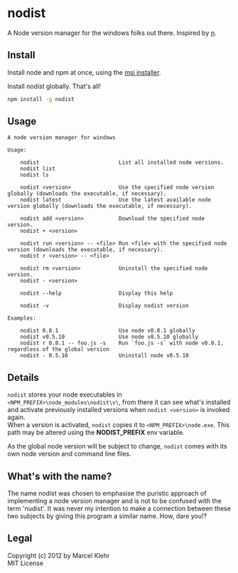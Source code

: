 # nodist
A Node version manager for the windows folks out there. Inspired by [n](https://github.com/visionmedia/n).

## Install
Install node and npm at once, using the [msi installer](http://nodejs.org/#download).

Install nodist globally. That's all!
```sh
npm install -g nodist
```

## Usage
```
A node version manager for windows

Usage:

    nodist                         List all installed node versions.
    nodist list
    nodist ls

    nodist <version>               Use the specified node version globally (downloads the executable, if necessary).
    nodist latest                  Use the latest available node version globally (downloads the executable, if necessary).

    nodist add <version>           Download the specified node version.
    nodist + <version>

    nodist run <version> -- <file> Run <file> with the specified node version (downloads the executable, if necessary).
    nodist r <version> -- <file>

    nodist rm <version>            Uninstall the specified node version.
    nodist - <version>

    nodist --help                  Display this help

    nodist -v                      Display nodist version

Examples:

    nodist 0.8.1                   Use node v0.8.1 globally
    nodist v0.5.10                 Use node v0.5.10 globally
    nodist r 0.8.1 -- foo.js -s    Run `foo.js -s` with node v0.8.1, regardless of the global version
    nodist - 0.5.10                Uninstall node v0.5.10
```

## Details
`nodist` stores your node executables in `<NPM_PREFIX>\node_modules\nodist\v\`, from there it can see what's installed and activate previously installed versions when `nodist <version>` is invoked again.  
When a version is activated, `nodist` copies it to `<NPM_PREFIX>\node.exe`. This path may be altered using the **NODIST_PREFIX** env variable.

As the global node version will be subject to change, `nodist` comes with its own node version and command line files.

## What's with the name?
The name nodist was chosen to emphasise the puristic approach of implementing a node version manager and is not to be confused with the term 'nudist'. It was never my intention to make a connection between these two subjects by giving this program a similar name. How, dare you!?

## Legal
Copyright (c) 2012 by Marcel Klehr  
MIT License